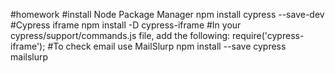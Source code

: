 #homework
#install Node Package Manager
npm install cypress --save-dev
#Cypress iframe
npm install -D cypress-iframe
#In your cypress/support/commands.js file, add the following:
require('cypress-iframe');
#To check email use MailSlurp
npm install --save cypress mailslurp





